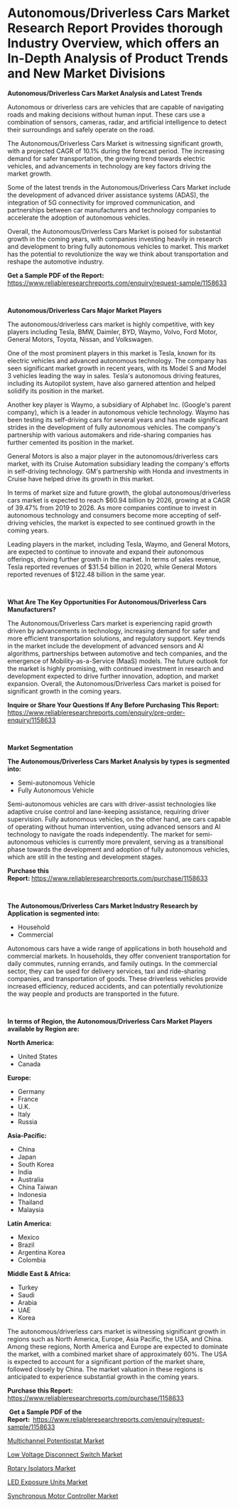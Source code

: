<p><h1>Autonomous/Driverless Cars Market Research Report Provides thorough Industry Overview, which offers an In-Depth Analysis of Product Trends and New Market Divisions</h1></p><p><strong>Autonomous/Driverless Cars Market Analysis and Latest Trends</strong></p>
<p><p>Autonomous or driverless cars are vehicles that are capable of navigating roads and making decisions without human input. These cars use a combination of sensors, cameras, radar, and artificial intelligence to detect their surroundings and safely operate on the road.</p><p>The Autonomous/Driverless Cars Market is witnessing significant growth, with a projected CAGR of 10.1% during the forecast period. The increasing demand for safer transportation, the growing trend towards electric vehicles, and advancements in technology are key factors driving the market growth.</p><p>Some of the latest trends in the Autonomous/Driverless Cars Market include the development of advanced driver assistance systems (ADAS), the integration of 5G connectivity for improved communication, and partnerships between car manufacturers and technology companies to accelerate the adoption of autonomous vehicles.</p><p>Overall, the Autonomous/Driverless Cars Market is poised for substantial growth in the coming years, with companies investing heavily in research and development to bring fully autonomous vehicles to market. This market has the potential to revolutionize the way we think about transportation and reshape the automotive industry.</p></p>
<p><strong>Get a Sample PDF of the Report:&nbsp;</strong> <a href="https://www.reliableresearchreports.com/enquiry/request-sample/1158633">https://www.reliableresearchreports.com/enquiry/request-sample/1158633</a></p>
<p>&nbsp;</p>
<p><strong>Autonomous/Driverless Cars Major Market Players</strong></p>
<p><p>The autonomous/driverless cars market is highly competitive, with key players including Tesla, BMW, Daimler, BYD, Waymo, Volvo, Ford Motor, General Motors, Toyota, Nissan, and Volkswagen. </p><p>One of the most prominent players in this market is Tesla, known for its electric vehicles and advanced autonomous technology. The company has seen significant market growth in recent years, with its Model S and Model 3 vehicles leading the way in sales. Tesla's autonomous driving features, including its Autopilot system, have also garnered attention and helped solidify its position in the market.</p><p>Another key player is Waymo, a subsidiary of Alphabet Inc. (Google's parent company), which is a leader in autonomous vehicle technology. Waymo has been testing its self-driving cars for several years and has made significant strides in the development of fully autonomous vehicles. The company's partnership with various automakers and ride-sharing companies has further cemented its position in the market.</p><p>General Motors is also a major player in the autonomous/driverless cars market, with its Cruise Automation subsidiary leading the company's efforts in self-driving technology. GM's partnership with Honda and investments in Cruise have helped drive its growth in this market.</p><p>In terms of market size and future growth, the global autonomous/driverless cars market is expected to reach $60.94 billion by 2026, growing at a CAGR of 39.47% from 2019 to 2026. As more companies continue to invest in autonomous technology and consumers become more accepting of self-driving vehicles, the market is expected to see continued growth in the coming years.</p><p>Leading players in the market, including Tesla, Waymo, and General Motors, are expected to continue to innovate and expand their autonomous offerings, driving further growth in the market. In terms of sales revenue, Tesla reported revenues of $31.54 billion in 2020, while General Motors reported revenues of $122.48 billion in the same year.</p></p>
<p>&nbsp;</p>
<p><strong>What Are The Key Opportunities For Autonomous/Driverless Cars Manufacturers?</strong></p>
<p><p>The Autonomous/Driverless Cars market is experiencing rapid growth driven by advancements in technology, increasing demand for safer and more efficient transportation solutions, and regulatory support. Key trends in the market include the development of advanced sensors and AI algorithms, partnerships between automotive and tech companies, and the emergence of Mobility-as-a-Service (MaaS) models. The future outlook for the market is highly promising, with continued investment in research and development expected to drive further innovation, adoption, and market expansion. Overall, the Autonomous/Driverless Cars market is poised for significant growth in the coming years.</p></p>
<p><strong>Inquire or Share Your Questions If Any Before Purchasing This Report:</strong> <a href="https://www.reliableresearchreports.com/enquiry/pre-order-enquiry/1158633">https://www.reliableresearchreports.com/enquiry/pre-order-enquiry/1158633</a></p>
<p>&nbsp;</p>
<p><strong>Market Segmentation</strong></p>
<p><strong>The Autonomous/Driverless Cars Market Analysis by types is segmented into:</strong></p>
<p><ul><li>Semi-autonomous Vehicle</li><li>Fully Autonomous Vehicle</li></ul></p>
<p><p>Semi-autonomous vehicles are cars with driver-assist technologies like adaptive cruise control and lane-keeping assistance, requiring driver supervision. Fully autonomous vehicles, on the other hand, are cars capable of operating without human intervention, using advanced sensors and AI technology to navigate the roads independently. The market for semi-autonomous vehicles is currently more prevalent, serving as a transitional phase towards the development and adoption of fully autonomous vehicles, which are still in the testing and development stages.</p></p>
<p><strong>Purchase this Report:&nbsp;</strong><a href="https://www.reliableresearchreports.com/purchase/1158633">https://www.reliableresearchreports.com/purchase/1158633</a></p>
<p>&nbsp;</p>
<p><strong>The Autonomous/Driverless Cars Market Industry Research by Application is segmented into:</strong></p>
<p><ul><li>Household</li><li>Commercial</li></ul></p>
<p><p>Autonomous cars have a wide range of applications in both household and commercial markets. In households, they offer convenient transportation for daily commutes, running errands, and family outings. In the commercial sector, they can be used for delivery services, taxi and ride-sharing companies, and transportation of goods. These driverless vehicles provide increased efficiency, reduced accidents, and can potentially revolutionize the way people and products are transported in the future.</p></p>
<p>&nbsp;</p>
<p><strong>In terms of Region, the Autonomous/Driverless Cars Market Players available by Region are:</strong></p>
<p>
    <p> <strong> North America: </strong>
        <ul>
            <li>United States</li>
            <li>Canada</li>
        </ul>
        </p> 
    <p> <strong> Europe: </strong>
        <ul>
            <li>Germany</li>
            <li>France</li>
            <li>U.K.</li>
            <li>Italy</li>
            <li>Russia</li>
        </ul>
        </p> 
    <p> <strong> Asia-Pacific: </strong>
        <ul>
            <li>China</li>
            <li>Japan</li>
            <li>South Korea</li>
            <li>India</li>
            <li>Australia</li>
            <li>China Taiwan</li>
            <li>Indonesia</li>
            <li>Thailand</li>
            <li>Malaysia</li>
        </ul>
        </p> 
    <p> <strong> Latin America: </strong>
        <ul>
            <li>Mexico</li>
            <li>Brazil</li>
            <li>Argentina Korea</li>
            <li>Colombia</li>
        </ul>
        </p> 
    <p> <strong> Middle East & Africa: </strong>
        <ul>
            <li>Turkey</li>
            <li>Saudi</li>
            <li>Arabia</li>
            <li>UAE</li>
            <li>Korea</li>
        </ul>
    </p>
    </p>
<p><p>The autonomous/driverless cars market is witnessing significant growth in regions such as North America, Europe, Asia Pacific, the USA, and China. Among these regions, North America and Europe are expected to dominate the market, with a combined market share of approximately 60%. The USA is expected to account for a significant portion of the market share, followed closely by China. The market valuation in these regions is anticipated to experience substantial growth in the coming years.</p></p>
<p><strong>Purchase this Report: </strong><a href="https://www.reliableresearchreports.com/purchase/1158633">https://www.reliableresearchreports.com/purchase/1158633</a></p>
<p>&nbsp;<strong>Get a Sample PDF of the Report:&nbsp;&nbsp;</strong><a href="https://www.reliableresearchreports.com/enquiry/request-sample/1158633">https://www.reliableresearchreports.com/enquiry/request-sample/1158633</a></p>
<p><strong></strong></p>
<p><p><a href="https://medium.com/@gabriellemcgrath66/multichannel-potentiostat-market-analysis-its-cagr-market-segmentation-and-global-industry-8a658a6010f9">Multichannel Potentiostat Market</a></p><p><a href="https://medium.com/@walterstanley64/low-voltage-disconnect-switch-market-research-report-its-history-and-forecast-2024-to-2031-1b2d49c38c36">Low Voltage Disconnect Switch Market</a></p><p><a href="https://medium.com/@walterstanley64/decoding-rotary-isolators-market-metrics-market-share-trends-and-growth-patterns-c3e5d423a10b">Rotary Isolators Market</a></p><p><a href="https://medium.com/@javiermante/led-exposure-units-market-insight-market-trends-growth-forecasted-from-2024-to-2031-f5ade24c05d1">LED Exposure Units Market</a></p><p><a href="https://medium.com/@javiermante/synchronous-motor-controller-market-comprehensive-assessment-by-type-application-and-geography-95e3e280e8c3">Synchronous Motor Controller Market</a></p></p>